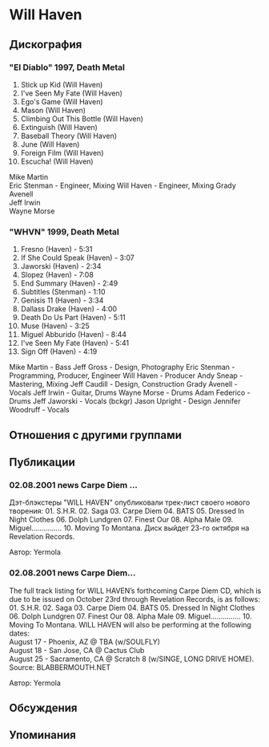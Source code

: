 # Will Haven



## Дискография

### "El Diablo" 1997, Death Metal

1. Stick up Kid   (Will Haven)  
2. I've Seen My Fate   (Will Haven)  
3. Ego's Game   (Will Haven)  
4. Mason   (Will Haven)  
5. Climbing Out This Bottle   (Will Haven)  
6. Extinguish   (Will Haven)  
7. Baseball Theory   (Will Haven)  
8. June   (Will Haven)  
9. Foreign Film   (Will Haven)  
10. Escucha!   (Will Haven)  


Mike Martin     
Eric Stenman  -  Engineer, Mixing 
Will Haven  -  Engineer, Mixing 
Grady Avenell     
Jeff Irwin     
Wayne Morse 



### "WHVN" 1999, Death Metal

  1.   Fresno (Haven) - 5:31 
  2.   If She Could Speak (Haven) - 3:07 
  3.   Jaworski (Haven) - 2:34 
  4.   Slopez (Haven) - 7:08 
  5.   End Summary (Haven) - 2:49 
  6.   Subtitles (Stenman) - 1:10 
  7.   Genisis 11 (Haven) - 3:34 
  8.   Dallass Drake (Haven) - 4:00 
  9.   Death Do Us Part (Haven) - 5:11 
  10.   Muse (Haven) - 3:25 
  11.   Miguel Abburido (Haven) - 8:44 
  12.   I've Seen My Fate (Haven) - 5:41 
  13.   Sign Off (Haven) - 4:19 


Mike Martin  -  Bass 
Jeff Gross  -  Design, Photography 
Eric Stenman  -  Programming, Producer, Engineer 
Will Haven  -  Producer 
Andy Sneap  -  Mastering, Mixing 
Jeff Caudill  -  Design, Construction 
Grady Avenell  -  Vocals 
Jeff Irwin  -  Guitar, Drums 
Wayne Morse  -  Drums 
Adam Federico  -  Drums 
Jeff Jaworski  -  Vocals (bckgr) 
Jason Upright  -  Design 
Jennifer Woodruff  -  Vocals 



## Отношения с другими группами


## Публикации

### 02.08.2001 news Carpe Diem ...

<p>Дэт-блэкстеры "WILL HAVEN" опубликовали трек-лист своего нового творения: 01. S.H.R. 02. Saga 03. Carpe Diem 04. BATS 05. Dressed In Night Clothes 06. Dolph Lundgren 07. Finest Our 08. Alpha Male 09. Miguel............... 10. Moving To Montana. Диск выйдет 23-го октября на Revelation Records.</p>

Автор: Yermola

### 02.08.2001 news Carpe Diem...

<p>The full track listing for WILL HAVEN’s forthcoming Carpe Diem CD, which is due to be issued on October 23rd through Revelation Records, is as follows: 01. S.H.R. 02. Saga 03. Carpe Diem 04. BATS 05. Dressed In Night Clothes 06. Dolph Lundgren 07. Finest Our 08. Alpha Male 09. Miguel............... 10. Moving To Montana. WILL HAVEN will also be performing at the following dates: <br> August 17 - Phoenix, AZ @ TBA (w/SOULFLY) <br> August 18 - San Jose, CA @ Cactus Club <br> August 25 - Sacramento, CA @ Scratch 8 (w/SINGE, LONG DRIVE HOME).<br> Source: BLABBERMOUTH.NET</p>

Автор: Yermola


## Обсуждения


## Упоминания

